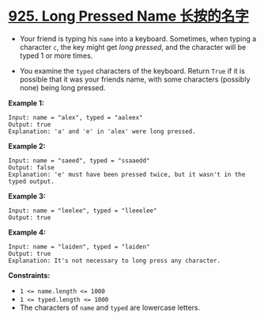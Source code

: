 # [925. Long Pressed Name 长按的名字](https://leetcode.com/problems/long-pressed-name/)

* Your friend is typing his `name` into a keyboard.  Sometimes, when typing a character `c`, the key might get *long pressed*, and the character will be typed 1 or more times.

* You examine the `typed` characters of the keyboard.  Return `True` if it is possible that it was your friends name, with some characters (possibly none) being long pressed.

 

**Example 1:**

```
Input: name = "alex", typed = "aaleex"
Output: true
Explanation: 'a' and 'e' in 'alex' were long pressed.
```

**Example 2:**

```
Input: name = "saeed", typed = "ssaaedd"
Output: false
Explanation: 'e' must have been pressed twice, but it wasn't in the typed output.
```

**Example 3:**

```
Input: name = "leelee", typed = "lleeelee"
Output: true
```

**Example 4:**

```
Input: name = "laiden", typed = "laiden"
Output: true
Explanation: It's not necessary to long press any character.
```

 

**Constraints:**

- `1 <= name.length <= 1000`
- `1 <= typed.length <= 1000`
- The characters of `name` and `typed` are lowercase letters.